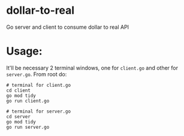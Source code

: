# dollar-to-real

Go server and client to consume dollar to real API

# Usage:

It'll be necessary 2 terminal windows, one for `client.go`
and other for `server.go`. From root do:

```
# terminal for client.go
cd client
go mod tidy
go run client.go
```

```
# terminal for server.go
cd server
go mod tidy
go run server.go
```
